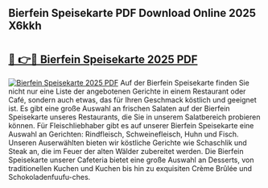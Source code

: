 ## Bierfein Speisekarte PDF Download Online 2025 X6kkh

# <h2><a href="http://gcbchok.nevu.top/?p=Bierfein+Speisekarte">🔗 👉🔴 Bierfein Speisekarte 2025 PDF</a></h2>

[![Bierfein Speisekarte 2025 PDF](https://i.imgur.com/dBaPXMq.png)](http://gcbchok.nevu.top/?p=Bierfein+Speisekarte)
Auf der Bierfein Speisekarte finden Sie nicht nur eine Liste der angebotenen Gerichte in einem Restaurant oder Café, sondern auch etwas, das für Ihren Geschmack köstlich und geeignet ist. Es gibt eine große Auswahl an frischen Salaten auf der Bierfein Speisekarte unseres Restaurants, die Sie in unserem Salatbereich probieren können. Für Fleischliebhaber gibt es auf unserer Bierfein Speisekarte eine Auswahl an Gerichten: Rindfleisch, Schweinefleisch, Huhn und Fisch. Unseren Auserwählten bieten wir köstliche Gerichte wie Schaschlik und Steak an, die im Feuer der alten Wälder zubereitet werden. Die Bierfein Speisekarte unserer Cafeteria bietet eine große Auswahl an Desserts, von traditionellen Kuchen und Kuchen bis hin zu exquisiten Crème Brûlée und Schokoladenfuufu-ches.
